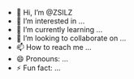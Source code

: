 - 👋 Hi, I’m @ZSILZ
- 👀 I’m interested in ...
- 🌱 I’m currently learning ...
- 💞️ I’m looking to collaborate on ...
- 📫 How to reach me ...
- 😄 Pronouns: ...
- ⚡ Fun fact: ...

<!---
ZSILZ/ZSILZ is a ✨ special ✨ repository because its `README.md` (this file) appears on your GitHub profile.
You can click the Preview link to take a look at your changes.
--->
